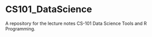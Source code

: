 # CS101_DataScience
A repository for the lecture notes CS-101 Data Science Tools and R Programming.
